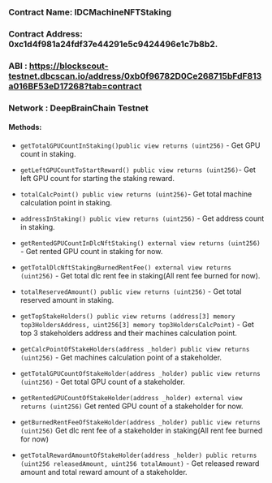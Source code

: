### Contract Name: IDCMachineNFTStaking

### Contract Address: 0xc1d4f981a24fdf37e44291e5c9424496e1c7b8b2.

### ABI : https://blockscout-testnet.dbcscan.io/address/0xb0f96782D0Ce268715bFdF813a016BF53eD17268?tab=contract

### Network : DeepBrainChain Testnet

#### Methods:

 * `getTotalGPUCountInStaking()public view returns (uint256)` - Get GPU count in staking.

 * `getLeftGPUCountToStartReward() public view returns (uint256)`- Get left GPU count for starting the staking reward.

 * `totalCalcPoint() public view returns (uint256)`- Get total machine calculation point in staking.

 * `addressInStaking() public view returns (uint256)` - Get address count in staking.

 * `getRentedGPUCountInDlcNftStaking() external view returns (uint256)` - Get rented GPU count in staking for now.

 * `getTotalDlcNftStakingBurnedRentFee() external view returns (uint256)` - Get total dlc rent fee in staking(All rent fee burned for now).

 * `totalReservedAmount() public view returns (uint256)` - Get total reserved amount in staking.

 * `getTopStakeHolders() public view returns (address[3] memory top3HoldersAddress, uint256[3] memory top3HoldersCalcPoint)` - Get top 3 stakeholders address and their machines calculation point.

 * `getCalcPointOfStakeHolders(address _holder) public view returns (uint256)` - Get machines calculation point of a stakeholder.

 * `getTotalGPUCountOfStakeHolder(address _holder) public view returns (uint256)` - Get total GPU count of a stakeholder.

 * `getRentedGPUCountOfStakeHolder(address _holder) external view returns (uint256)` Get rented GPU count of a stakeholder for now.

 * `getBurnedRentFeeOfStakeHolder(address _holder) public view returns (uint256)` Get dlc rent fee of a stakeholder in staking(All rent fee burned for now)

 * `getTotalRewardAmountOfStakeHolder(address _holder) public returns (uint256 releasedAmount, uint256 totalAmount)` - Get released reward amount and total reward amount of a stakeholder.